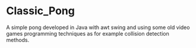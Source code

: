 # Classic_Pong
A simple pong developed in Java with awt swing and using some old video games programming techniques as for example collision detection methods.
